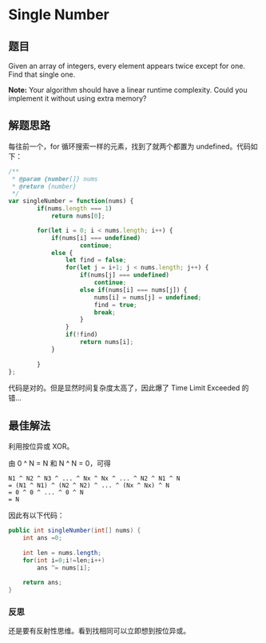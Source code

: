 # Single Number

## 题目

Given an array of integers, every element appears twice except for one. Find that single one.

**Note:**
Your algorithm should have a linear runtime complexity. Could you implement it without using extra memory? 

## 解题思路

每往前一个，for 循环搜索一样的元素，找到了就两个都置为 undefined。代码如下：

```js
/**
 * @param {number[]} nums
 * @return {number}
 */
var singleNumber = function(nums) {
        if(nums.length === 1)
            return nums[0];

        for(let i = 0; i < nums.length; i++) {
            if(nums[i] === undefined) 
                    continue;
            else {
                let find = false;
                for(let j = i+1; j < nums.length; j++) {
                    if(nums[j] === undefined) 
                        continue;
                    else if(nums[i] === nums[j]) {
                        nums[i] = nums[j] = undefined;
                        find = true;
                        break;
                    }
                }
                if(!find)
                    return nums[i];
            }
            
        }
};
```

代码是对的。但是显然时间复杂度太高了，因此爆了 Time Limit Exceeded 的错...

## 最佳解法

利用按位异或 XOR。

由 0 ^ N = N 和 N ^ N = 0，可得

```
N1 ^ N2 ^ N3 ^ ... ^ Nx ^ Nx ^ ... ^ N2 ^ N1 ^ N
= (N1 ^ N1) ^ (N2 ^ N2) ^ ... ^ (Nx ^ Nx) ^ N 
= 0 ^ 0 ^ ... ^ 0 ^ N
= N
```

因此有以下代码：

```java
public int singleNumber(int[] nums) {
    int ans =0;
    
    int len = nums.length;
    for(int i=0;i!=len;i++)
        ans ^= nums[i];
    
    return ans;
}
```

### 反思

还是要有反射性思维。看到找相同可以立即想到按位异或。